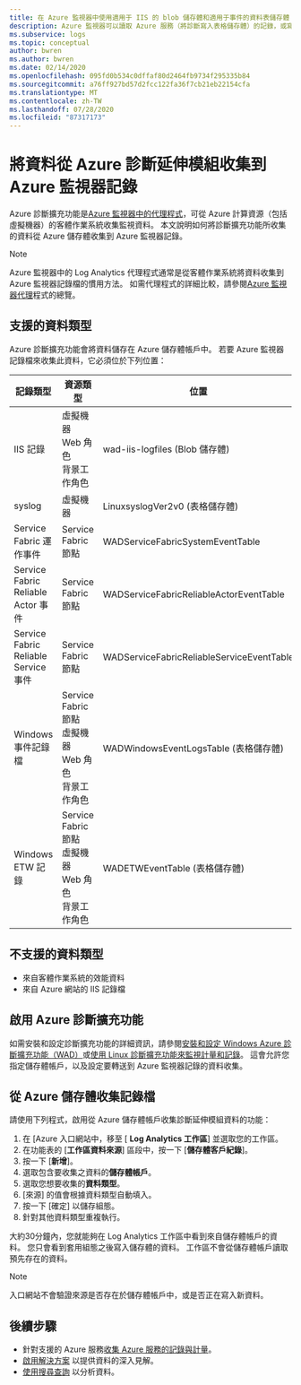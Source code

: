 ```yaml
---
title: 在 Azure 監視器中使用適用于 IIS 的 blob 儲存體和適用于事件的資料表儲存體 |Microsoft Docs
description: Azure 監視器可以讀取 Azure 服務（將診斷寫入表格儲存體）的記錄，或寫入至 blob 儲存體的 IIS 記錄。
ms.subservice: logs
ms.topic: conceptual
author: bwren
ms.author: bwren
ms.date: 02/14/2020
ms.openlocfilehash: 095fd0b534c0dffaf80d2464fb9734f295335b84
ms.sourcegitcommit: a76ff927bd57d2fcc122fa36f7cb21eb22154cfa
ms.translationtype: MT
ms.contentlocale: zh-TW
ms.lasthandoff: 07/28/2020
ms.locfileid: "87317173"
---
```

# <a name="collect-data-from-azure-diagnostics-extension-to-azure-monitor-logs"></a>將資料從 Azure 診斷延伸模組收集到 Azure 監視器記錄
Azure 診斷擴充功能是[Azure 監視器中的代理程式](agents-overview.md)，可從 Azure 計算資源（包括虛擬機器）的客體作業系統收集監視資料。 本文說明如何將診斷擴充功能所收集的資料從 Azure 儲存體收集到 Azure 監視器記錄。

> [!NOTE]
> Azure 監視器中的 Log Analytics 代理程式通常是從客體作業系統將資料收集到 Azure 監視器記錄檔的慣用方法。 如需代理程式的詳細比較，請參閱[Azure 監視器代理](agents-overview.md)程式的總覽。

## <a name="supported-data-types"></a>支援的資料類型
Azure 診斷擴充功能會將資料儲存在 Azure 儲存體帳戶中。 若要 Azure 監視器記錄檔來收集此資料，它必須位於下列位置：

| 記錄類型 | 資源類型 | 位置 |
| --- | --- | --- |
| IIS 記錄 |虛擬機器 <br> Web 角色 <br> 背景工作角色 |wad-iis-logfiles (Blob 儲存體) |
| syslog |虛擬機器 |LinuxsyslogVer2v0 (表格儲存體) |
| Service Fabric 運作事件 |Service Fabric 節點 |WADServiceFabricSystemEventTable |
| Service Fabric Reliable Actor 事件 |Service Fabric 節點 |WADServiceFabricReliableActorEventTable |
| Service Fabric Reliable Service 事件 |Service Fabric 節點 |WADServiceFabricReliableServiceEventTable |
| Windows 事件記錄檔 |Service Fabric 節點 <br> 虛擬機器 <br> Web 角色 <br> 背景工作角色 |WADWindowsEventLogsTable (表格儲存體) |
| Windows ETW 記錄 |Service Fabric 節點 <br> 虛擬機器 <br> Web 角色 <br> 背景工作角色 |WADETWEventTable (表格儲存體) |

## <a name="data-types-not-supported"></a>不支援的資料類型

- 來自客體作業系統的效能資料
- 來自 Azure 網站的 IIS 記錄檔


## <a name="enable-azure-diagnostics-extension"></a>啟用 Azure 診斷擴充功能
如需安裝和設定診斷擴充功能的詳細資訊，請參閱[安裝和設定 Windows Azure 診斷擴充功能（WAD）](diagnostics-extension-windows-install.md)或[使用 Linux 診斷擴充功能來監視計量和記錄](../../virtual-machines/extensions/diagnostics-linux.md)。 這會允許您指定儲存體帳戶，以及設定要轉送到 Azure 監視器記錄的資料收集。


## <a name="collect-logs-from-azure-storage"></a>從 Azure 儲存體收集記錄檔
請使用下列程式，啟用從 Azure 儲存體帳戶收集診斷延伸模組資料的功能：

1. 在 [Azure 入口網站中，移至 [ **Log Analytics 工作區**] 並選取您的工作區。
1. 在功能表的 [**工作區資料來源**] 區段中，按一下 [**儲存體客戶紀錄**]。
2. 按一下 [**新增**]。
3. 選取包含要收集之資料的**儲存體帳戶**。
4. 選取您想要收集的**資料類型**。
5. [來源] 的值會根據資料類型自動填入。
6. 按一下 [確定] 以儲存組態。
7. 針對其他資料類型重複執行。

大約30分鐘內，您就能夠在 Log Analytics 工作區中看到來自儲存體帳戶的資料。 您只會看到套用組態之後寫入儲存體的資料。 工作區不會從儲存體帳戶讀取預先存在的資料。

> [!NOTE]
> 入口網站不會驗證來源是否存在於儲存體帳戶中，或是否正在寫入新資料。



## <a name="next-steps"></a>後續步驟

* 針對支援的 Azure 服務[收集 Azure 服務的記錄與計量](./resource-logs.md#send-to-log-analytics-workspace)。
* [啟用解決方案](../insights/solutions.md) 以提供資料的深入見解。
* [使用搜尋查詢](../log-query/log-query-overview.md) 以分析資料。

